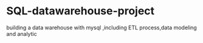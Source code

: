 # SQL-datawarehouse-project
building a data warehouse with mysql ,including ETL process,data modeling and analytic
